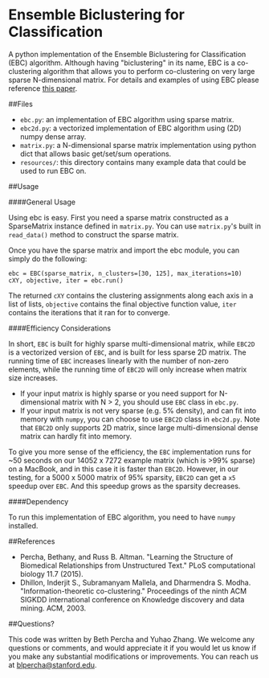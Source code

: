 Ensemble Biclustering for Classification
==============

A python implementation of the Ensemble Biclustering for Classification (EBC) algorithm. Although having "biclustering" in its name, EBC is a co-clustering algorithm that allows you to perform co-clustering on very large sparse N-dimensional matrix. For details and examples of using EBC please reference [this paper](http://www.ncbi.nlm.nih.gov/pubmed/26219079).

##Files

- `ebc.py`: an implementation of EBC algorithm using sparse matrix.
- `ebc2d.py`: a vectorized implementation of EBC algorithm using (2D) numpy dense array.
- `matrix.py`: a N-dimensional sparse matrix implementation using python dict that allows basic get/set/sum operations.
- `resources/`: this directory contains many example data that could be used to run EBC on.

##Usage

####General Usage

Using ebc is easy. First you need a sparse matrix constructed as a SparseMatrix instance defined in `matrix.py`. You can use `matrix.py`'s built in `read_data()` method to construct the sparse matrix.

Once you have the sparse matrix and import the ebc module, you can simply do the following:

    ebc = EBC(sparse_matrix, n_clusters=[30, 125], max_iterations=10)
    cXY, objective, iter = ebc.run()

The returned `cXY` contains the clustering assignments along each axis in a list of lists, `objective` contains the final objective function value, `iter` contains the iterations that it ran for to converge.

####Efficiency Considerations

In short, `EBC` is built for highly sparse multi-dimensional matrix, while `EBC2D` is a vectorized version of `EBC`, and is built for less sparse 2D matrix. The running time of `EBC` increases linearly with the number of non-zero elements, while the running time of `EBC2D` will only increase when matrix size increases.

- If your input matrix is highly sparse or you need support for N-dimensional matrix with N > 2, you should use `EBC` class in `ebc.py`.
- If your input matrix is not very sparse (e.g. 5% density), and can fit into memory with `numpy`, you can choose to use `EBC2D` class in `ebc2d.py`. Note that `EBC2D` only supports 2D matrix, since large multi-dimensional dense matrix can hardly fit into memory.

To give you more sense of the efficiency, the `EBC` implementation runs for ~50 seconds on our 14052 x 7272 example matrix (which is >99% sparse) on a MacBook, and in this case it is faster than `EBC2D`. However, in our testing, for a 5000 x 5000 matrix of 95% sparsity, `EBC2D` can get a `x5` speedup over `EBC`. And this speedup grows as the sparsity decreases.

####Dependency

To run this implementation of EBC algorithm, you need to have `numpy` installed.

##References

- Percha, Bethany, and Russ B. Altman. "Learning the Structure of Biomedical Relationships from Unstructured Text." PLoS computational biology 11.7 (2015).
- Dhillon, Inderjit S., Subramanyam Mallela, and Dharmendra S. Modha. "Information-theoretic co-clustering." Proceedings of the ninth ACM SIGKDD international conference on Knowledge discovery and data mining. ACM, 2003.

##Questions?

This code was written by Beth Percha and Yuhao Zhang. We welcome any questions or comments, and would appreciate it if you would let us know if you make any substantial modifications or improvements. You can reach us at blpercha@stanford.edu.
